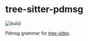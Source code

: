 # tree-sitter-pdmsg
![build](https://github.com/pndmix/tree-sitter-pdmsg/workflows/build/badge.svg)

Pdmsg grammar for [tree-sitter](https://tree-sitter.github.io/tree-sitter).